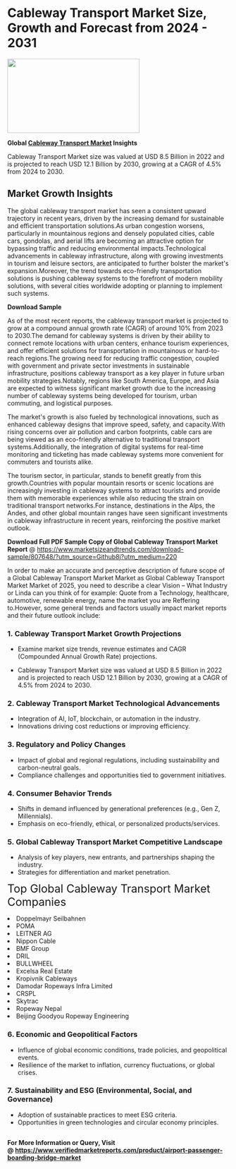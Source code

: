 <H1>Cableway Transport Market Size, Growth and Forecast from 2024 - 2031</H1><img class="aligncenter size-medium wp-image-584254" src="https://thirdeyenews.in/wp-content/uploads/2024/09/Global-Market-Research-300x168.jpeg" alt="" width="300" height="168" /><p><strong>Global&nbsp;<a href="https://www.marketsizeandtrends.com/download-sample/807648/?utm_source=Github8j?utm_medium=220">Cableway Transport Market</a> Insights</strong></p><p>Cableway Transport Market size was valued at USD 8.5 Billion in 2022 and is projected to reach USD 12.1 Billion by 2030, growing at a CAGR of 4.5% from 2024 to 2030.</p><p><h2>Market Growth Insights</h2> <p>The global cableway transport market has seen a consistent upward trajectory in recent years, driven by the increasing demand for sustainable and efficient transportation solutions.As urban congestion worsens, particularly in mountainous regions and densely populated cities, cable cars, gondolas, and aerial lifts are becoming an attractive option for bypassing traffic and reducing environmental impacts.Technological advancements in cableway infrastructure, along with growing investments in tourism and leisure sectors, are anticipated to further bolster the market's expansion.Moreover, the trend towards eco-friendly transportation solutions is pushing cableway systems to the forefront of modern mobility solutions, with several cities worldwide adopting or planning to implement such systems.</p> <p><strong>Download Sample</strong></p> <p>As of the most recent reports, the cableway transport market is projected to grow at a compound annual growth rate (CAGR) of around 10% from 2023 to 2030.The demand for cableway systems is driven by their ability to connect remote locations with urban centers, enhance tourism experiences, and offer efficient solutions for transportation in mountainous or hard-to-reach regions.The growing need for reducing traffic congestion, coupled with government and private sector investments in sustainable infrastructure, positions cableway transport as a key player in future urban mobility strategies.Notably, regions like South America, Europe, and Asia are expected to witness significant market growth due to the increasing number of cableway systems being developed for tourism, urban commuting, and logistical purposes.</p> <p>The market's growth is also fueled by technological innovations, such as enhanced cableway designs that improve speed, safety, and capacity.With rising concerns over air pollution and carbon footprints, cable cars are being viewed as an eco-friendly alternative to traditional transport systems.Additionally, the integration of digital systems for real-time monitoring and ticketing has made cableway systems more convenient for commuters and tourists alike.</p> <p>The tourism sector, in particular, stands to benefit greatly from this growth.Countries with popular mountain resorts or scenic locations are increasingly investing in cableway systems to attract tourists and provide them with memorable experiences while also reducing the strain on traditional transport networks.For instance, destinations in the Alps, the Andes, and other global mountain ranges have seen significant investments in cableway infrastructure in recent years, reinforcing the positive market outlook.</p> <p><span class=""><strong>Download Full PDF Sample Copy of Global Cableway Transport Market Report</strong> @ <a href="https://www.marketsizeandtrends.com/download-sample/807648/?utm_source=Github8j?utm_medium=220" target="_blank">https://www.marketsizeandtrends.com/download-sample/807648/?utm_source=Github8j?utm_medium=220</a></span></p><p>In order to make an accurate and perceptive description of future scope of a Global&nbsp;Cableway Transport Market Market as Global&nbsp;Cableway Transport Market Market of 2025, you need to describe a clear Vision &ndash; What Industry or Linda can you think of for example: Quote from a Technology, healthcare, automotive, renewable energy, name the market you are Reffering to.However, some general trends and factors usually impact market reports and their future outlook include:</p><h3>1.&nbsp;<strong>Cableway Transport Market Growth Projections</strong></h3><ul><li>Examine market size trends, revenue estimates and CAGR (Compounded Annual Growth Rate) projections.</li><li><p>Cableway Transport Market size was valued at USD 8.5 Billion in 2022 and is projected to reach USD 12.1 Billion by 2030, growing at a CAGR of 4.5% from 2024 to 2030.</p></li></ul><h3>2.&nbsp;<strong>Cableway Transport Market Technological Advancements</strong></h3><ul><li>Integration of AI, IoT, blockchain, or automation in the industry.</li><li>Innovations driving cost reductions or improving efficiency.</li></ul><h3>3.&nbsp;<strong>Regulatory and Policy Changes</strong></h3><ul><li>Impact of global and regional regulations, including sustainability and carbon-neutral goals.</li><li>Compliance challenges and opportunities tied to government initiatives.</li></ul><h3>4.&nbsp;<strong>Consumer Behavior Trends</strong></h3><ul><li>Shifts in demand influenced by generational preferences (e.g., Gen Z, Millennials).</li><li>Emphasis on eco-friendly, ethical, or personalized products/services.</li></ul><h3>5.&nbsp;<strong>Global Cableway Transport Market Competitive Landscape</strong></h3><ul><li>Analysis of key players, new entrants, and partnerships shaping the industry.</li><li>Strategies for differentiation and market penetration.</li></ul><p data-pm-slice="1 1 []"><span style="color: inherit; font-family: inherit; font-size: 25px;">Top Global Cableway Transport Market Companies</span></p><div class="" data-test-id=""><p><li>Doppelmayr Seilbahnen</li><li> POMA</li><li> LEITNER AG</li><li> Nippon Cable</li><li> BMF Group</li><li> DRIL</li><li> BULLWHEEL</li><li> Excelsa Real Estate</li><li> Kropivnik Cableways</li><li> Damodar Ropeways Infra Limited</li><li> CRSPL</li><li> Skytrac</li><li> Ropeway Nepal</li><li> Beijing Goodyou Ropeway Engineering</li></p></div><h3>6.&nbsp;<strong>Economic and Geopolitical Factors</strong></h3><ul><li>Influence of global economic conditions, trade policies, and geopolitical events.</li><li>Resilience of the market to inflation, currency fluctuations, or global crises.</li></ul><h3>7.&nbsp;<strong>Sustainability and ESG (Environmental, Social, and Governance)</strong></h3><ul><li>Adoption of sustainable practices to meet ESG criteria.</li><li>Opportunities in green technologies and circular economy principles.</li></ul><h2><strong style="font-size: 14px;">For More Information or Query, Visit @&nbsp;</strong><a style="background-color: #ffffff; font-size: 14px;" href="https://www.marketsizeandtrends.com/report/cableway-transport-market/" target="_blank">https://www.verifiedmarketreports.com/product/airport-passenger-boarding-bridge-market</a></h2>